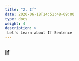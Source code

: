 ```yaml
---
title: "2. If"
date: 2020-06-18T14:51:48+09:00
type: docs
weight: 4
description: >
 Let's Learn about If Sentence
---
```

## If